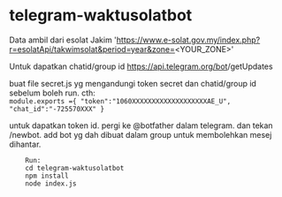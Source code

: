 ﻿# telegram-waktusolatbot
Data ambil dari esolat Jakim
        'https://www.e-solat.gov.my/index.php?r=esolatApi/takwimsolat&period=year&zone=<YOUR_ZONE>'
        
Untuk dapatkan chatid/group id  https://api.telegram.org/bot<YourBOTToken>/getUpdates
        
buat file secret.js yg mengandungi token secret dan chatid/group id sebelum boleh run.
  cth:      
        `module.exports ={
                "token":"1060XXXXXXXXXXXXXXXXXXXAE_U",
                "chat_id":"-725570XXX"
        }`

untuk dapatkan token id. pergi ke @botfather dalam telegram. dan tekan /newbot.
add bot yg dah dibuat dalam group untuk membolehkan mesej dihantar. 

        Run:
        cd telegram-waktusolatbot
        npm install
        node index.js
